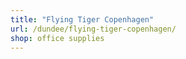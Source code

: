 ```yaml
---
title: "Flying Tiger Copenhagen"
url: /dundee/flying-tiger-copenhagen/
shop: office supplies
---
```


